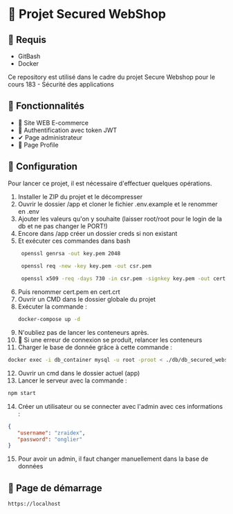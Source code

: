 # 📌 Projet Secured WebShop

## 🛑 Requis
 - GitBash
 - Docker

Ce repository est utilisé dans le cadre du projet Secure Webshop pour le cours 183 - Sécurité des applications
## 🚀 Fonctionnalités
- 🛒 Site WEB E-commerce
- 🔐 Authentification avec token JWT 
- ✔ Page administrateur  
- 🧔 Page Profile
  
## 🔧 Configuration
Pour lancer ce projet, il est nécessaire d'effectuer quelques opérations.

1) Installer le ZIP du projet et le décompresser
2) Ouvrir le dossier /app et cloner le fichier .env.example et le renommer en .env
3) Ajouter les valeurs qu'on y souhaite (laisser root/root pour le login de la db et ne pas changer le PORT!)
4) Encore dans /app créer un dossier creds si non existant
5) Et exécuter ces commandes dans bash
   ```bash
    openssl genrsa -out key.pem 2048
 
    openssl req -new -key key.pem -out csr.pem
   
    openssl x509 -req -days 730 -in csr.pem -signkey key.pem -out cert.pem
   ```
6) Puis renommer cert.pem en cert.crt
7) Ouvrir un CMD dans le dossier globale du projet
8) Exécuter la commande :
   ```bash
   docker-compose up -d
   ```
9) N'oubliez pas de lancer les conteneurs après.
10) 🛑 Si une erreur de connexion se produit, relancer les conteneurs
11) Charger le base de donnée grâce à cette commande :
   ```bash
   docker exec -i db_container mysql -u root -proot < ./db/db_secured_webshop.sql
   ```
12) Ouvrir un cmd dans le dossier actuel (app)
13) Lancer le serveur avec la commande :
   ```bash
   npm start
   ```
14) Créer un utilisateur ou se connecter avec l'admin avec ces informations :
   ```json
   {
      "username": "zraidex",
      "password": "onglier"
   }
   ```
15) Pour avoir un admin, il faut changer manuellement dans la base de données

## 📃 Page de démarrage
```url
https://localhost
```
